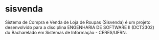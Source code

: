 # sisvenda
Sistema de Compra e Venda de Loja de Roupas (Sisvenda) é um projeto desenvolvido para a disciplina ENGENHARIA DE SOFTWARE II (DCT2302) do Bacharelado em Sistemas de Informação - CERES/UFRN.
